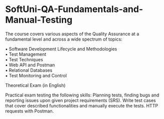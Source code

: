 # SoftUni-QA-Fundamentals-and-Manual-Testing 

The course covers various aspects of the Quality  Assurance at a fundamental level and across a wide  spectrum of topics:

▪ Software Development Lifecycle and Methodologies  
▪ Test Management  
▪ Test Techniques  
▪ Web API and Postman  
▪ Relational Databases  
▪ Test Monitoring and Control


 Theoretical Exam (in English)
 
 Practical exam testing the following skills: Planning tests, finding bugs and reporting issues upon given project requirements (SRS). Write test cases that cover described functionalities and manually execute the tests. HTTP requests with Postman.



 

